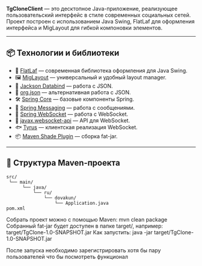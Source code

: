 
**TgCloneClient** — это десктопное Java-приложение, реализующее пользовательский интерфейс в стиле современных социальных сетей. Проект построен с использованием Java Swing, FlatLaf для оформления интерфейса и MigLayout для гибкой компоновки элементов.

---

## 📦 Технологии и библиотеки

- 🎨 [FlatLaf](https://github.com/JFormDesigner/FlatLaf) — современная библиотека оформления для Java Swing.
- 🖼️ [MigLayout](https://github.com/mikaelgrev/miglayout) — универсальный и удобный layout manager.
- 📝 [Jackson Databind](https://github.com/FasterXML/jackson) — работа с JSON.
- 📝 [org.json](https://github.com/stleary/JSON-java) — альтернативная работа с JSON.
- 🛠️ [Spring Core](https://spring.io/projects/spring-framework) — базовые компоненты Spring.
- 📡 [Spring Messaging](https://spring.io/projects/spring-framework) — работа с сообщениями.
- 🔌 [Spring WebSocket](https://spring.io/projects/spring-framework) — работа с WebSocket.
- 📡 [javax.websocket-api](https://github.com/javaee/websocket-spec) — API для WebSocket.
- 🐟 [Tyrus](https://tyrus-project.github.io/) — клиентская реализация WebSocket.
- 📦 [Maven Shade Plugin](https://maven.apache.org/plugins/maven-shade-plugin/) — сборка fat-jar.

---

## 📜 Структура Maven-проекта

```text
src/
 └── main/
      └── java/
          └── ru/
              └── dovakun/
                  └── Application.java
pom.xml
```

Собрать проект можно с помощью Maven:
mvn clean package
Собранный fat-jar будет доступен в папке target/, например:
target/TgClone-1.0-SNAPSHOT.jar
Как запустить:
java -jar target/TgClone-1.0-SNAPSHOT.jar


После запуска необходимо зарегистрировать хотя бы пару пользователей что бы посмотреть функционал